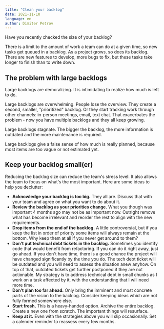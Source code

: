 ```yaml
---
title: "Clean your backlog"
date: 2021-11-10
language: en
author: Dimiter Petrov
---
```


Have you recently checked the size of your backlog?

There is a limit to the amount of work a team can do at a given time, so new tasks get queued in a backlog. As a project grows, so does its backlog. There are new features to develop, more bugs to fix, but these tasks take longer to finish than to write down.

## The problem with large backlogs

Large backlogs are demoralizing. It is intimidating to realize how much is left to do.

Large backlogs are overwhelming. People lose the overview. They create a second, smaller, "prioritized" backlog. Or they start tracking work through other channels: in-person meetings, email, text chat. That exacerbates the problem - now you have multiple backlogs and they all keep growing.

Large backlogs stagnate. The bigger the backlog, the more information is outdated and the more maintenance is required.

Large backlogs give a false sense of how much is really planned, because most items are too vague or not estimated yet.

## Keep your backlog small(er)

Reducing the backlog size can reduce the team's stress level. It also allows the team to focus on what's the most important. Here are some ideas to help you declutter:

- **Acknowledge your backlog is too big.** They all are. Discuss that with your team and agree on what you want to do about it.
- **Review the backlog as your priorities change.** What you though was important 4 months ago may not be as important now. Outright remove what has become irrelevant and reorder the rest to align with the new requirements.
- **Drop items from the end of the backlog.** A little controversial, but if you keep the list in order of priority some items will always remain at the bottom. Why keep them at all if you never get around to them?
- **Don't put technical debt tickets in the backlog.** Sometimes you identify code that would benefit from refactoring. If you can do it right away, just go ahead. If you don't have time, there is a good chance the project will have changed significantly by the time you do. The tech debt ticket will be outdated and you will need to assess the situation anew anyhow. On top of that, outdated tickets get further postponed if they are not actionable. My strategy is to address technical debt in small chunks as I work on a task affected by it, with the understanding that I will need more time.
- **Don't plan too far ahead.** Only bring the imminent and most concrete parts of the vision to the backlog. Consider keeping ideas which are not fully formed somewhere else.
- **Start fresh.** This is a heavy-handed option. Archive the entire backlog. Create a new one from scratch. The important things will resurface.
- **Keep at it.** Even with the strategies above you will slip occasionally. Set a calender reminder to reassess every few months.
